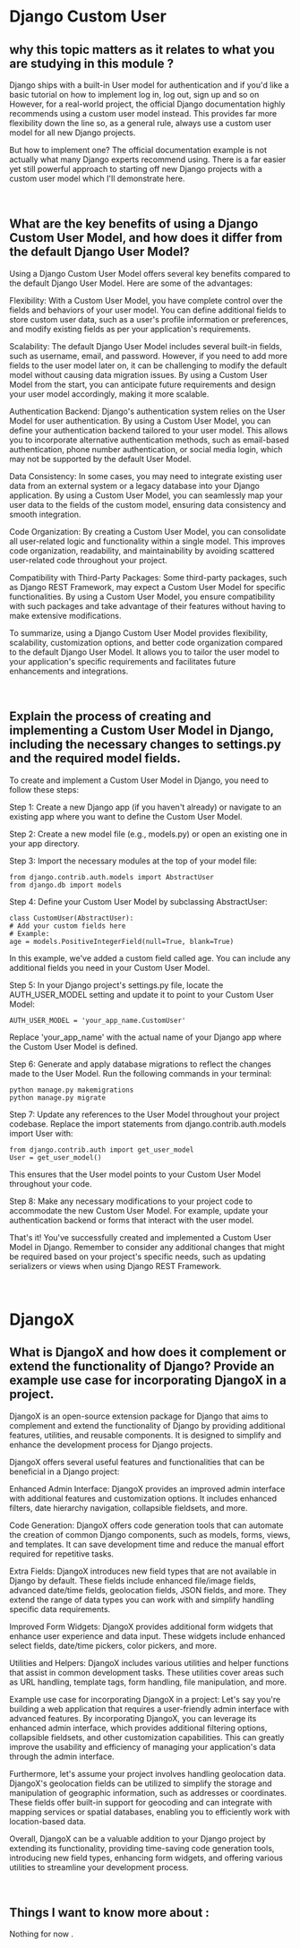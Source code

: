 # Django Custom User
## why this topic matters as it relates to what you are studying in this module ?
Django ships with a built-in User model for authentication and if you'd like a basic tutorial on how to implement log in, log out, sign up and so on
However, for a real-world project, the official Django documentation highly recommends using a custom user model instead. This provides far more flexibility down the line so, as a general rule, always use a custom user model for all new Django projects.

But how to implement one? The official documentation example is not actually what many Django experts recommend using. There is a far easier yet still powerful approach to starting off new Django projects with a custom user model which I'll demonstrate here.

<br>

## What are the key benefits of using a Django Custom User Model, and how does it differ from the default Django User Model?
Using a Django Custom User Model offers several key benefits compared to the default Django User Model. Here are some of the advantages:

Flexibility: With a Custom User Model, you have complete control over the fields and behaviors of your user model. You can define additional fields to store custom user data, such as a user's profile information or preferences, and modify existing fields as per your application's requirements.

Scalability: The default Django User Model includes several built-in fields, such as username, email, and password. However, if you need to add more fields to the user model later on, it can be challenging to modify the default model without causing data migration issues. By using a Custom User Model from the start, you can anticipate future requirements and design your user model accordingly, making it more scalable.

Authentication Backend: Django's authentication system relies on the User Model for user authentication. By using a Custom User Model, you can define your authentication backend tailored to your user model. This allows you to incorporate alternative authentication methods, such as email-based authentication, phone number authentication, or social media login, which may not be supported by the default User Model.

Data Consistency: In some cases, you may need to integrate existing user data from an external system or a legacy database into your Django application. By using a Custom User Model, you can seamlessly map your user data to the fields of the custom model, ensuring data consistency and smooth integration.

Code Organization: By creating a Custom User Model, you can consolidate all user-related logic and functionality within a single model. This improves code organization, readability, and maintainability by avoiding scattered user-related code throughout your project.

Compatibility with Third-Party Packages: Some third-party packages, such as Django REST Framework, may expect a Custom User Model for specific functionalities. By using a Custom User Model, you ensure compatibility with such packages and take advantage of their features without having to make extensive modifications.

To summarize, using a Django Custom User Model provides flexibility, scalability, customization options, and better code organization compared to the default Django User Model. It allows you to tailor the user model to your application's specific requirements and facilitates future enhancements and integrations.

<br>

## Explain the process of creating and implementing a Custom User Model in Django, including the necessary changes to settings.py and the required model fields.
To create and implement a Custom User Model in Django, you need to follow these steps:

Step 1: Create a new Django app (if you haven't already) or navigate to an existing app where you want to define the Custom User Model.

Step 2: Create a new model file (e.g., models.py) or open an existing one in your app directory.

Step 3: Import the necessary modules at the top of your model file:

    from django.contrib.auth.models import AbstractUser
    from django.db import models

Step 4: Define your Custom User Model by subclassing AbstractUser:

    class CustomUser(AbstractUser):
    # Add your custom fields here
    # Example:
    age = models.PositiveIntegerField(null=True, blank=True)

In this example, we've added a custom field called age. You can include any additional fields you need in your Custom User Model.

Step 5: In your Django project's settings.py file, locate the AUTH_USER_MODEL setting and update it to point to your Custom User Model:

    AUTH_USER_MODEL = 'your_app_name.CustomUser'

Replace 'your_app_name' with the actual name of your Django app where the Custom User Model is defined.

Step 6: Generate and apply database migrations to reflect the changes made to the User Model. Run the following commands in your terminal:

    python manage.py makemigrations
    python manage.py migrate

Step 7: Update any references to the User Model throughout your project codebase. Replace the import statements from django.contrib.auth.models import User with:

    from django.contrib.auth import get_user_model
    User = get_user_model()

This ensures that the User model points to your Custom User Model throughout your code.

Step 8: Make any necessary modifications to your project code to accommodate the new Custom User Model. For example, update your authentication backend or forms that interact with the user model.

That's it! You've successfully created and implemented a Custom User Model in Django. Remember to consider any additional changes that might be required based on your project's specific needs, such as updating serializers or views when using Django REST Framework.

<br>

# DjangoX
## What is DjangoX and how does it complement or extend the functionality of Django? Provide an example use case for incorporating DjangoX in a project.
DjangoX is an open-source extension package for Django that aims to complement and extend the functionality of Django by providing additional features, utilities, and reusable components. It is designed to simplify and enhance the development process for Django projects.

DjangoX offers several useful features and functionalities that can be beneficial in a Django project:

Enhanced Admin Interface: DjangoX provides an improved admin interface with additional features and customization options. It includes enhanced filters, date hierarchy navigation, collapsible fieldsets, and more.

Code Generation: DjangoX offers code generation tools that can automate the creation of common Django components, such as models, forms, views, and templates. It can save development time and reduce the manual effort required for repetitive tasks.

Extra Fields: DjangoX introduces new field types that are not available in Django by default. These fields include enhanced file/image fields, advanced date/time fields, geolocation fields, JSON fields, and more. They extend the range of data types you can work with and simplify handling specific data requirements.

Improved Form Widgets: DjangoX provides additional form widgets that enhance user experience and data input. These widgets include enhanced select fields, date/time pickers, color pickers, and more.

Utilities and Helpers: DjangoX includes various utilities and helper functions that assist in common development tasks. These utilities cover areas such as URL handling, template tags, form handling, file manipulation, and more.

Example use case for incorporating DjangoX in a project:
Let's say you're building a web application that requires a user-friendly admin interface with advanced features. By incorporating DjangoX, you can leverage its enhanced admin interface, which provides additional filtering options, collapsible fieldsets, and other customization capabilities. This can greatly improve the usability and efficiency of managing your application's data through the admin interface.

Furthermore, let's assume your project involves handling geolocation data. DjangoX's geolocation fields can be utilized to simplify the storage and manipulation of geographic information, such as addresses or coordinates. These fields offer built-in support for geocoding and can integrate with mapping services or spatial databases, enabling you to efficiently work with location-based data.

Overall, DjangoX can be a valuable addition to your Django project by extending its functionality, providing time-saving code generation tools, introducing new field types, enhancing form widgets, and offering various utilities to streamline your development process.

<br>

## Things I want to know more about :
Nothing for now .
